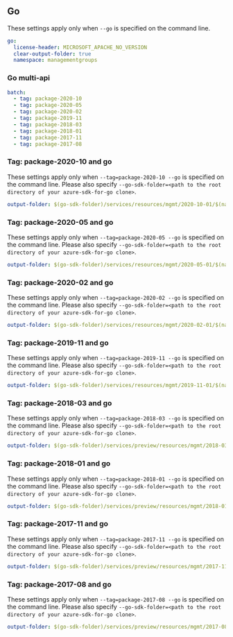 ## Go

These settings apply only when `--go` is specified on the command line.

``` yaml $(go)
go:
  license-header: MICROSOFT_APACHE_NO_VERSION
  clear-output-folder: true
  namespace: managementgroups
```

### Go multi-api

``` yaml $(go) && $(multiapi)
batch:
  - tag: package-2020-10
  - tag: package-2020-05
  - tag: package-2020-02
  - tag: package-2019-11
  - tag: package-2018-03
  - tag: package-2018-01
  - tag: package-2017-11
  - tag: package-2017-08
```
### Tag: package-2020-10 and go

These settings apply only when `--tag=package-2020-10 --go` is specified on the command line.
Please also specify `--go-sdk-folder=<path to the root directory of your azure-sdk-for-go clone>`.

``` yaml $(tag)=='package-2020-10' && $(go)
output-folder: $(go-sdk-folder)/services/resources/mgmt/2020-10-01/$(namespace)
```

### Tag: package-2020-05 and go

These settings apply only when `--tag=package-2020-05 --go` is specified on the command line.
Please also specify `--go-sdk-folder=<path to the root directory of your azure-sdk-for-go clone>`.

``` yaml $(tag)=='package-2020-05' && $(go)
output-folder: $(go-sdk-folder)/services/resources/mgmt/2020-05-01/$(namespace)
```

### Tag: package-2020-02 and go

These settings apply only when `--tag=package-2020-02 --go` is specified on the command line.
Please also specify `--go-sdk-folder=<path to the root directory of your azure-sdk-for-go clone>`.

``` yaml $(tag)=='package-2020-02' && $(go)
output-folder: $(go-sdk-folder)/services/resources/mgmt/2020-02-01/$(namespace)
```

### Tag: package-2019-11 and go

These settings apply only when `--tag=package-2019-11 --go` is specified on the command line.
Please also specify `--go-sdk-folder=<path to the root directory of your azure-sdk-for-go clone>`.

``` yaml $(tag)=='package-2019-11' && $(go)
output-folder: $(go-sdk-folder)/services/resources/mgmt/2019-11-01/$(namespace)
```

### Tag: package-2018-03 and go

These settings apply only when `--tag=package-2018-03 --go` is specified on the command line.
Please also specify `--go-sdk-folder=<path to the root directory of your azure-sdk-for-go clone>`.

``` yaml $(tag)=='package-2018-03' && $(go)
output-folder: $(go-sdk-folder)/services/preview/resources/mgmt/2018-03-01-preview/$(namespace)
```

### Tag: package-2018-01 and go

These settings apply only when `--tag=package-2018-01 --go` is specified on the command line.
Please also specify `--go-sdk-folder=<path to the root directory of your azure-sdk-for-go clone>`.

``` yaml $(tag)=='package-2018-01' && $(go)
output-folder: $(go-sdk-folder)/services/preview/resources/mgmt/2018-01-01-preview/$(namespace)
```

### Tag: package-2017-11 and go

These settings apply only when `--tag=package-2017-11 --go` is specified on the command line.
Please also specify `--go-sdk-folder=<path to the root directory of your azure-sdk-for-go clone>`.

``` yaml $(tag)=='package-2017-11' && $(go)
output-folder: $(go-sdk-folder)/services/preview/resources/mgmt/2017-11-01-preview/$(namespace)
```

### Tag: package-2017-08 and go

These settings apply only when `--tag=package-2017-08 --go` is specified on the command line.
Please also specify `--go-sdk-folder=<path to the root directory of your azure-sdk-for-go clone>`.

``` yaml $(tag)=='package-2017-08' && $(go)
output-folder: $(go-sdk-folder)/services/preview/resources/mgmt/2017-08-31-preview/$(namespace)
```
